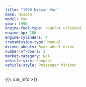 ```yaml
---
title: "1990 Nissan Van"
make: Nissan
model: Van
year: 1990
engine-fuel-type: regular unleaded
engine-hp: 106
engine-cylinders: 4
transmission-type: Manual
driven-wheels: Rear wheel drive
number-of-doors: 3
market-category: N/A
vehicle-size: Compact
vehicle-style: Passenger Minivan
---
```


{{< car_info >}}
